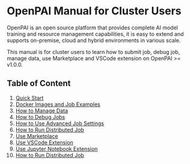 # OpenPAI Manual for Cluster Users

OpenPAI is an open source platform that provides complete AI model training and resource management capabilities, it is easy to extend and supports on-premise, cloud and hybrid environments in various scale.

This manual is for cluster users to learn how to submit job, debug job, manage data, use Marketplace and VSCode extension on OpenPAI >= v1.0.0.

## Table of Content

1. [Quick Start](./quick-start.md)
2. [Docker Images and Job Examples](./docker-images-and-job-examples.md)
3. [How to Manage Data](./how-to-manage-data.md)
4. [How to Debug Jobs](./how-to-debug-jobs.md)
5. [How to Use Advanced Job Settings](./how-to-use-advanced-job-settings.md)
6. [How to Run Distributed Job](./how-to-run-distributed-job.md)
7. [Use Marketplace](./use-marketplace.md)
8. [Use VSCode Extension](./use-vscode-extension.md)
9. [Use Jupyter Notebook Extension](./use-jupyter-notebook-extension.md)
6. [How to Run Distributed Job](../imgs/how-to-run-distributed-job.md)
